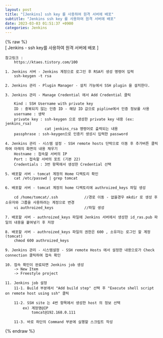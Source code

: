 ```yaml
---  
layout: post  
title: "[Jenkins] ssh key 를 사용하여 원격 서버에 배포"  
subtitle: "Jenkins ssh key 를 사용하여 원격 서버에 배포"  
date: 2023-03-03 01:51:37 +0900  
categories: Jenkins  
---  
```

{% raw %}  
[ Jenkins - ssh key를 사용하여 원격 서버에 배포 ]  
  
	참고링크 :  
		https://ktaes.tistory.com/100  
  
	1. Jenkins 서버 - Jenkins 계정으로 로그인 후 RSA키 생성 명령어 입력  
		ssh-keygen -t rsa  
  
	2. Jenkins 관리 - Plugin Manager - 설치 가능에서 SSH plugin 을 설치한다.  
  
	3. Jenkins 관리 - Manage Credential 에서 Add Credential 클릭  
  
		Kind : SSH Username with private key  
		ID : 중복되지 않는 인증 ID - 해당 ID 값으로 pipline에서 인증 정보를 사용  
		username : 생략  
		private key : ssh-keygen 으로 생성한 private key 내용 (ex: jenkins_rsa)  
					  cat jenkins_rsa 명령어로 출력되는 내용  
		passphrase : ssh-keygen으로 인증키 생성시 입력한 password  
  
	4. Jenkins 관리 - 시스템 설정 - SSH remote hosts 단락으로 이동 후 추가버튼 클릭하여 아래의 화면의 내용 채우기  
		Hostname : 접속할 서버의 IP  
		Port : 접속할 서버의 포트 (기본 22)  
		Credentials : 3번 항목에서 생성한 Credential 선택  
  
	5. 배포할 서버 - tomcat 계정의 Home 디렉토리 확인  
		cat /etc/passwd | grep tomcat  
  
	6. 배포할 서버 - tomcat 계정의 home 디렉토리에 authroized_keys 파일 생성  
  
		cd /home/tomcat/.ssh			//경로 이동 - 없을경우 mkdir 로 생성 후 소유자와 그룹을 사용하려는 계정으로 변경  
		vi authroized_keys				//파일 생성  
  
	7. 배포할 서버 - authroized_keys 파일에 Jenkins 서버에서 생성한 id_ras.pub 파일의 내용을 붙여넣기 후 저장  
  
	8. 배포할 서버 - authroized_keys 파일의 권한은 600 , 소유자는 로그인 할 계정 (tomcat)  
		chmod 600 authroized_keys  
  
	9. Jenkins 관리 - 시스템설정 - SSH remote Hosts 에서 설정한 내용으로가 Check connection 클릭하여 접속 확인  
  
	10. 접속 확인이 완료되면 Jenkins job 생성  
		-> New Item  
		-> Freestyle project  
  
	11. Jenkins job 설정  
		11-1. Build 부분에서 "Add build step" 선택 후 "Execute shell script on remote host using ssh" 클릭  
  
		11-2. SSH site 는 4번 항목에서 생성한 host 의 정보 선택  
			ex) 계정명@IP  
				tomcat@192.168.0.111  
  
		11-3. 바로 하단의 Command 부분에 실행할 스크립트 작성  
  
{% endraw %}